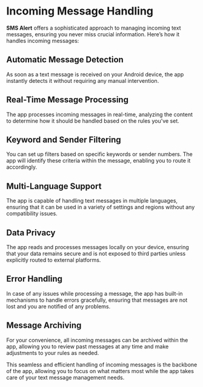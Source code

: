 # Incoming Message Handling

**SMS Alert** offers a sophisticated approach to managing incoming text messages, ensuring you never miss crucial information. Here’s how it handles incoming messages:

## Automatic Message Detection
As soon as a text message is received on your Android device, the app instantly detects it without requiring any manual intervention.

## Real-Time Message Processing
The app processes incoming messages in real-time, analyzing the content to determine how it should be handled based on the rules you've set.

## Keyword and Sender Filtering
You can set up filters based on specific keywords or sender numbers. The app will identify these criteria within the message, enabling you to route it accordingly.

## Multi-Language Support
The app is capable of handling text messages in multiple languages, ensuring that it can be used in a variety of settings and regions without any compatibility issues.

## Data Privacy
The app reads and processes messages locally on your device, ensuring that your data remains secure and is not exposed to third parties unless explicitly routed to external platforms.

## Error Handling
In case of any issues while processing a message, the app has built-in mechanisms to handle errors gracefully, ensuring that messages are not lost and you are notified of any problems.

## Message Archiving
For your convenience, all incoming messages can be archived within the app, allowing you to review past messages at any time and make adjustments to your rules as needed.

This seamless and efficient handling of incoming messages is the backbone of the app, allowing you to focus on what matters most while the app takes care of your text message management needs.
